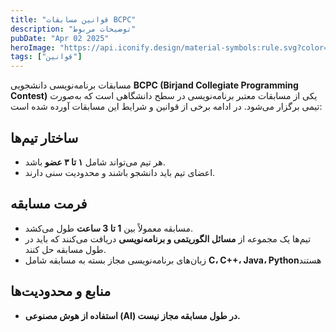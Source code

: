 ```yaml
---
title: "قوانین مسابقات BCPC"
description: "توضیحات مربوط"
pubDate: "Apr 02 2025"
heroImage: "https://api.iconify.design/material-symbols:rule.svg?color=%235458c4"
tags: ["قوانین"]
---
```

مسابقات برنامه‌نویسی دانشجویی **BCPC (Birjand Collegiate Programming Contest)** یکی از مسابقات معتبر برنامه‌نویسی در سطح دانشگاهی است که به‌صورت تیمی برگزار می‌شود. در ادامه برخی از قوانین و شرایط این مسابقات آورده شده است:

## ساختار تیم‌ها
- هر تیم می‌تواند شامل **۱ تا ۳ عضو** باشد.
- اعضای تیم باید دانشجو باشند و محدودیت سنی دارند.

## فرمت مسابقه
- مسابقه معمولاً بین **1 تا 3 ساعت** طول می‌کشد.
- تیم‌ها یک مجموعه از **مسائل الگوریتمی و برنامه‌نویسی** دریافت می‌کنند که باید در طول مسابقه حل کنند.
- زبان‌های برنامه‌نویسی مجاز بسته به مسابقه شامل **C، C++، Java، Python**هستند 

## منابع و محدودیت‌ها
- **استفاده از هوش مصنوعی (AI) در طول مسابقه مجاز نیست.**

